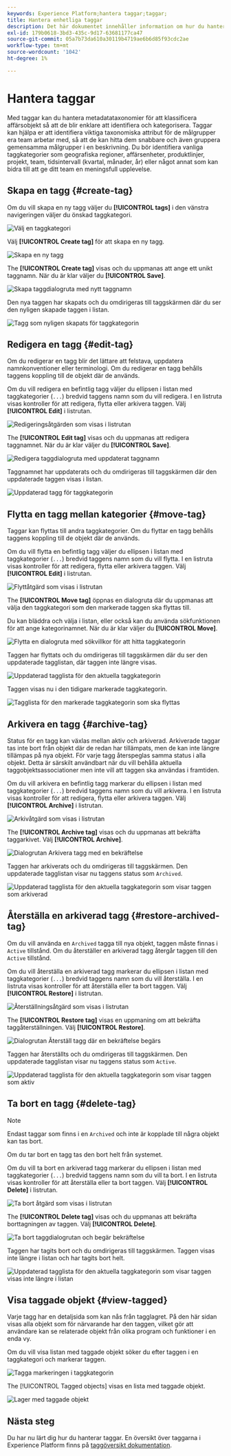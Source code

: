 ```yaml
---
keywords: Experience Platform;hantera taggar;taggar;
title: Hantera enhetliga taggar
description: Det här dokumentet innehåller information om hur du hanterar enhetliga taggar i Adobe Experience Cloud
exl-id: 179b0618-3bd3-435c-9d17-63681177ca47
source-git-commit: 05a7b73da610a30119b4719ae6b6d85f93cdc2ae
workflow-type: tm+mt
source-wordcount: '1042'
ht-degree: 1%

---
```


# Hantera taggar

Med taggar kan du hantera metadatataxonomier för att klassificera affärsobjekt så att de blir enklare att identifiera och kategorisera. Taggar kan hjälpa er att identifiera viktiga taxonomiska attribut för de målgrupper era team arbetar med, så att de kan hitta dem snabbare och även gruppera gemensamma målgrupper i en beskrivning. Du bör identifiera vanliga taggkategorier som geografiska regioner, affärsenheter, produktlinjer, projekt, team, tidsintervall (kvartal, månader, år) eller något annat som kan bidra till att ge ditt team en meningsfull upplevelse. 

## Skapa en tagg {#create-tag}

Om du vill skapa en ny tagg väljer du **[!UICONTROL tags]** i den vänstra navigeringen väljer du önskad taggkategori.

![Välj en taggkategori](./images/tag-selection.png)

Välj **[!UICONTROL Create tag]** för att skapa en ny tagg.

![Skapa en ny tagg](./images/new-tag.png)

The **[!UICONTROL Create tag]** visas och du uppmanas att ange ett unikt taggnamn. När du är klar väljer du **[!UICONTROL Save]**.

![Skapa taggdialogruta med nytt taggnamn](./images/create-tag-dialog.png)

Den nya taggen har skapats och du omdirigeras till taggskärmen där du ser den nyligen skapade taggen i listan.

![Tagg som nyligen skapats för taggkategorin](./images/new-tag-listed.png)

## Redigera en tagg {#edit-tag}

Om du redigerar en tagg blir det lättare att felstava, uppdatera namnkonventioner eller terminologi. Om du redigerar en tagg behålls taggens koppling till de objekt där de används.

Om du vill redigera en befintlig tagg väljer du ellipsen i listan med taggkategorier (`...`) bredvid taggens namn som du vill redigera. I en listruta visas kontroller för att redigera, flytta eller arkivera taggen. Välj **[!UICONTROL Edit]** i listrutan.

![Redigeringsåtgärden som visas i listrutan](./images/edit-action.png)

The **[!UICONTROL Edit tag]** visas och du uppmanas att redigera taggnamnet. När du är klar väljer du **[!UICONTROL Save]**.

![Redigera taggdialogruta med uppdaterat taggnamn](./images/edit-dialog.png)

Taggnamnet har uppdaterats och du omdirigeras till taggskärmen där den uppdaterade taggen visas i listan.

![Uppdaterad tagg för taggkategorin](./images/updated-tag-listed.png)

## Flytta en tagg mellan kategorier {#move-tag}

Taggar kan flyttas till andra taggkategorier. Om du flyttar en tagg behålls taggens koppling till de objekt där de används.

Om du vill flytta en befintlig tagg väljer du ellipsen i listan med taggkategorier (`...`) bredvid taggens namn som du vill flytta. I en listruta visas kontroller för att redigera, flytta eller arkivera taggen. Välj **[!UICONTROL Edit]** i listrutan.

![Flyttåtgärd som visas i listrutan](./images/move-action.png)

The **[!UICONTROL Move tag]** öppnas en dialogruta där du uppmanas att välja den taggkategori som den markerade taggen ska flyttas till.

Du kan bläddra och välja i listan, eller också kan du använda sökfunktionen för att ange kategorinamnet. När du är klar väljer du **[!UICONTROL Move]**.

![Flytta en dialogruta med sökvillkor för att hitta taggkategorin](./images/move-dialog.png)

Taggen har flyttats och du omdirigeras till taggskärmen där du ser den uppdaterade tagglistan, där taggen inte längre visas.

![Uppdaterad tagglista för den aktuella taggkategorin](./images/current-tag-category.png)

Taggen visas nu i den tidigare markerade taggkategorin.

![Tagglista för den markerade taggkategorin som ska flyttas](./images/moved-to-tag-category.png)

## Arkivera en tagg {#archive-tag}

Status för en tagg kan växlas mellan aktiv och arkiverad. Arkiverade taggar tas inte bort från objekt där de redan har tillämpats, men de kan inte längre tillämpas på nya objekt. För varje tagg återspeglas samma status i alla objekt. Detta är särskilt användbart när du vill behålla aktuella taggobjektsassociationer men inte vill att taggen ska användas i framtiden.

Om du vill arkivera en befintlig tagg markerar du ellipsen i listan med taggkategorier (`...`) bredvid taggens namn som du vill arkivera. I en listruta visas kontroller för att redigera, flytta eller arkivera taggen. Välj **[!UICONTROL Archive]** i listrutan.

![Arkivåtgärd som visas i listrutan](./images/archive-action.png)

The **[!UICONTROL Archive tag]** visas och du uppmanas att bekräfta taggarkivet. Välj **[!UICONTROL Archive]**.

![Dialogrutan Arkivera tagg med en bekräftelse](./images/archive-dialog.png)

Taggen har arkiverats och du omdirigeras till taggskärmen. Den uppdaterade tagglistan visar nu taggens status som `Archived`.

![Uppdaterad tagglista för den aktuella taggkategorin som visar taggen som arkiverad](./images/archive-status.png)

## Återställa en arkiverad tagg {#restore-archived-tag}

Om du vill använda en `Archived` tagga till nya objekt, taggen måste finnas i `Active` tillstånd. Om du återställer en arkiverad tagg återgår taggen till den `Active` tillstånd.

Om du vill återställa en arkiverad tagg markerar du ellipsen i listan med taggkategorier (`...`) bredvid taggens namn som du vill återställa. I en listruta visas kontroller för att återställa eller ta bort taggen. Välj **[!UICONTROL Restore]** i listrutan.

![Återställningsåtgärd som visas i listrutan](./images/restore-action.png)

The **[!UICONTROL Restore tag]** visas en uppmaning om att bekräfta taggåterställningen. Välj **[!UICONTROL Restore]**.

![Dialogrutan Återställ tagg där en bekräftelse begärs](./images/restore-dialog.png)

Taggen har återställts och du omdirigeras till taggskärmen. Den uppdaterade tagglistan visar nu taggens status som `Active`.

![Uppdaterad tagglista för den aktuella taggkategorin som visar taggen som aktiv](./images/restored-active-status.png)

## Ta bort en tagg {#delete-tag}

>[!NOTE]
>
>Endast taggar som finns i en `Archived` och inte är kopplade till några objekt kan tas bort.

Om du tar bort en tagg tas den bort helt från systemet.

Om du vill ta bort en arkiverad tagg markerar du ellipsen i listan med taggkategorier (`...`) bredvid taggens namn som du vill ta bort. I en listruta visas kontroller för att återställa eller ta bort taggen. Välj **[!UICONTROL Delete]** i listrutan.

![Ta bort åtgärd som visas i listrutan](./images/delete-action.png)

The **[!UICONTROL Delete tag]** visas och du uppmanas att bekräfta borttagningen av taggen. Välj **[!UICONTROL Delete]**.

![Ta bort taggdialogrutan och begär bekräftelse](./images/delete-dialog.png)

Taggen har tagits bort och du omdirigeras till taggskärmen. Taggen visas inte längre i listan och har tagits bort helt.

![Uppdaterad tagglista för den aktuella taggkategorin som visar taggen visas inte längre i listan](./images/deleted-updated-list.png)

## Visa taggade objekt {#view-tagged}

Varje tagg har en detaljsida som kan nås från tagglagret. På den här sidan visas alla objekt som för närvarande har den taggen, vilket gör att användare kan se relaterade objekt från olika program och funktioner i en enda vy.

Om du vill visa listan med taggade objekt söker du efter taggen i en taggkategori och markerar taggen.

![Tagga markeringen i taggkategorin](./images/view-tag-selection.png)

The [!UICONTROL Tagged objects] visas en lista med taggade objekt.

![Lager med taggade objekt](./images/tagged-objects.png)

## Nästa steg

Du har nu lärt dig hur du hanterar taggar. En översikt över taggarna i Experience Platform finns på [taggöversikt dokumentation](../overview.md).
